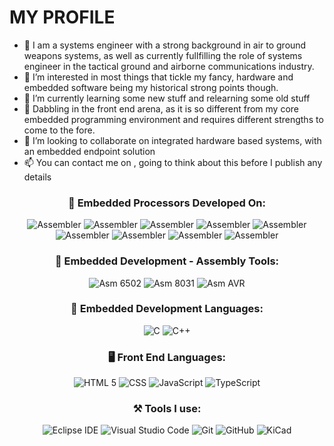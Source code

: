 # MY PROFILE

- 👋 I am a systems engineer with a strong background in air to ground weapons systems, as well as currently fullfilling the role of systems engineer in the tactical ground and airborne communications industry.
- 👀 I’m interested in most things that tickle my fancy, hardware and embedded software being my historical strong points though.
- 🌱 I’m currently learning some new stuff and relearning some old stuff
- 🌱 Dabbling in the front end arena, as it is so different from my core embedded programming environment and requires different strengths to come to the fore.
- 💞️ I’m looking to collaborate on integrated hardware based systems, with an embedded endpoint solution
- 📫 You can contact me on , going to think about this before I publish any details

<h3 align="center">🚀 Embedded Processors Developed On:</h3>
<p align="center">
<a target="_blank"><img alt="Assembler" src="https://img.shields.io/badge/R6511-%2312100E.svg?logo=okta&logoColor=white&style=for-the-badge"/></a> 
<a target="_blank"><img alt="Assembler" src="https://img.shields.io/badge/65SC151-%2312100E.svg?logo=motorola&logoColor=white&style=for-the-badge"/></a> 
<a target="_blank"><img alt="Assembler" src="https://img.shields.io/badge/80C31-%2312100E.svg?logo=intel&logoColor=white&style=for-the-badge"/></a> 
<a target="_blank"><img alt="Assembler" src="https://img.shields.io/badge/80C51-%2312100E.svg?logo=intel&logoColor=white&style=for-the-badge"/></a> 
<a target="_blank"><img alt="Assembler" src="https://img.shields.io/badge/89C51-%2312100E.svg?logo=atmel&logoColor=white&style=for-the-badge"/></a> 
<a target="_blank"><img alt="Assembler" src="https://img.shields.io/badge/AVR8-%2312100E.svg?logo=atmel&logoColor=white&style=for-the-badge"/></a> 
<a target="_blank"><img alt="Assembler" src="https://img.shields.io/badge/PIC-%2312100E.svg?logo=microchip&logoColor=white&style=for-the-badge"/></a> 
<a target="_blank"><img alt="Assembler" src="https://img.shields.io/badge/XMEGA-%2312100E.svg?logo=atmel&logoColor=white&style=for-the-badge"/></a> 
<a target="_blank"><img alt="Assembler" src="https://img.shields.io/badge/DSP56F805-%2312100E.svg?logo=motorola&logoColor=white&style=for-the-badge"/></a> 
</p>

<h3 align="center">🚀 Embedded Development - Assembly Tools:</h3>
<p align="center">
<a target="_blank"><img alt="Asm 6502" src="https://img.shields.io/badge/ASM6500-%2312100E.svg?logo=v&logoColor=white&style=for-the-badge"/></a> 
<a target="_blank"><img alt="Asm 8031" src="https://img.shields.io/badge/ASM51-%2312100E.svg?logo=v&logoColor=white&style=for-the-badge"/></a> 
<a target="_blank"><img alt="Asm AVR" src="https://img.shields.io/badge/AVRASM-%2312100E.svg?logo=v&logoColor=white&style=for-the-badge"/></a> 
</p>

<h3 align="center">🚀 Embedded Development Languages:</h3>
<p align="center">
<a target="_blank"><img alt="C" src="https://img.shields.io/badge/C-%2312100E.svg?logo=c&logoColor=white&style=for-the-badge"/></a> 
<a target="_blank"><img alt="C++" src="https://img.shields.io/badge/C++-%2312100E.svg?logo=cplusplus&logoColor=white&style=for-the-badge"/></a> 
</p>

<h3 align="center">🖥 Front End Languages:</h3>
<p align="center">
<a target="_blank"><img alt="HTML 5" src="https://img.shields.io/badge/HTML5-%2312100E.svg?logo=html5&style=for-the-badge&logoColor=#E34F26"/></a>
<a target="_blank"><img alt="CSS" src="https://img.shields.io/badge/CSS-%2312100E.svg?logo=css3&style=for-the-badge&logoColor=#1572B6"/></a>
<a target="_blank"><img alt="JavaScript" src="https://img.shields.io/badge/JavaScript-%2312100E.svg?logo=javascript&style=for-the-badge&logoColor=#F7DF1E"/></a>
<a target="_blank"><img alt="TypeScript" src="https://img.shields.io/badge/TypeScript-%2312100E.svg?logo=typescript&style=for-the-badge&logoColor=#3178C6"/></a>
</p>

<h3 align="center">⚒ Tools I use:</h3>
<p align="center">
<a target="_blank"><img alt="Eclipse IDE" src="https://img.shields.io/badge/Eclipse%20IDE-%2312100E.svg?logo=eclipseide&style=for-the-badge&logoColor=#2C2255"/></a>
<a target="_blank"><img alt="Visual Studio Code" src="https://img.shields.io/badge/Visual%20Studio%20Code-%2312100E.svg?logo=visual-studio-code&style=for-the-badge&logoColor=blue"/></a> 
<a target="_blank"><img alt="Git" src="https://img.shields.io/badge/Git-%2312100E.svg?logo=git&style=for-the-badge"/></a> 
<a target="_blank"><img alt="GitHub" src="https://img.shields.io/badge/GitHub-%2312100E?logo=GitHub&style=for-the-badge"/></a> 
<a target="_blank"><img alt="KiCad" src="https://img.shields.io/badge/KiCad-%2312100E?logo=kicad&logoWidth=40&logoColor=blue&style=for-the-badge"/></a> 
</p>

<!---
dino-gon/dino-gon is a ✨ special ✨ repository because its `README.md` (this file) appears on your GitHub profile.
You can click the Preview link to take a look at your changes.
--->
<!---
<h1 align="center">Awesome GitHub Profile README 
<a href="https://www.producthunt.com/posts/awesome-github-profiles?utm_source=badge-featured&utm_medium=badge&utm_souce=badge-awesome-github-profiles" target="_blank"><img src="https://api.producthunt.com/widgets/embed-image/v1/featured.svg?post_id=277987&theme=light" alt="Awesome GitHub Profiles - Best curated list of developers readme, updated every 15 min | Product Hunt" style="width: 200px; height: 44px;" width="200" height="44" /></a></h1>
<div align="center">
<img src="https://cdn.rawgit.com/sindresorhus/awesome/d7305f38d29fed78fa85652e3a63e154dd8e8829/media/badge.svg" alt="Awesome Badge"/>
<a href="https://arbeitnow.com/?utm_source=awesome-github-profile-readme"><img src="https://img.shields.io/static/v1?label=&labelColor=505050&message=arbeitnow&color=%230076D6&style=flat&logo=google-chrome&logoColor=%230076D6" alt="website"/></a>
-->
<!-- <img src="http://hits.dwyl.com/abhisheknaiidu/awesome-github-profile-readme.svg" alt="Hits Badge"/> -->
<!--
<img src="https://img.shields.io/static/v1?label=%F0%9F%8C%9F&message=If%20Useful&style=style=flat&color=BC4E99" alt="Star Badge"/>
<a href="https://discord.gg/XTW52Kt"><img src="https://img.shields.io/discord/733027681184251937.svg?style=flat&label=Join%20Community&color=7289DA" alt="Join Community Badge"/></a>
<a href="https://twitter.com/abhisheknaiidu" ><img src="https://img.shields.io/twitter/follow/abhisheknaiidu.svg?style=social" /> </a>
<br>
--->
